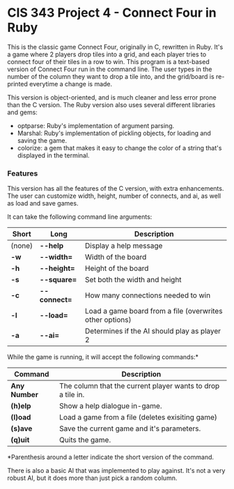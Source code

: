# CIS 343 Project 4 - Connect Four in Ruby
This is the classic game Connect Four, originally in C, rewritten in Ruby.  It's a game where 2 players drop tiles into a grid, and each player tries to connect four of their tiles in a row to win. This program is a text-based version of Connect Four run in the command line.  The user types in the number of the column they want to drop a tile into, and the grid/board is re-printed everytime a change is made. 

This version is object-oriented, and is much cleaner and less error prone than the C version.  The Ruby version also uses several different libraries and gems:
* optparse: Ruby's implementation of argument parsing.
* Marshal: Ruby's implementation of pickling objects, for loading and saving the game.
* colorize: a gem that makes it easy to change the color of a string that's displayed in the terminal.

### Features
This version has all the features of the C version, with extra enhancements. The user can customize width, height, number of connects, and ai, as well as load and save games. 

It can take the following command line arguments:

 Short| Long | Description
---|---|---
 (none) | **--help** | Display a help message
 **-w** | **--width=** | Width of the board
 **-h** | **--height=** | Height of the board
 **-s** | **--square=** | Set both the width and height
 **-c** | **--connect=** | How many connections needed to win
 **-l** | **--load=** | Load a game board from a file (overwrites other options)
 **-a** | **--ai=** | Determines if the AI should play as player 2
 
 While the game is running, it will accept the following commands:\*
 
  Command | Description
----------|----------
 **Any Number** | The column that the current player wants to drop a tile in.
 **(h)elp** | Show a help dialogue in-game.
 **(l)oad** | Load a game from a file (deletes exisiting game)
 **(s)ave** | Save the current game and it's parameters.
 **(q)uit** | Quits the game.
 
 \*Parenthesis around a letter indicate the short version of the command.

There is also a basic AI that was implemented to play against.  It's not a very robust AI, but it does more than just pick a random column.
